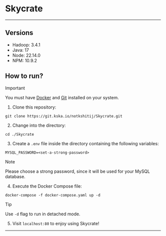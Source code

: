 # Skycrate

---

## Versions
- Hadoop: 3.4.1
- Java: 17
- Node: 22.14.0
- NPM: 10.9.2

## How to run?

> [!IMPORTANT]
> You must have [Docker](https://www.docker.com/products/docker-desktop/) and [Git](https://git-scm.com/) installed on your system.

1. Clone this repository:

```shell
git clone https://git.kska.io/notkshitij/Skycrate.git
```

2. Change into the directory:

```shell
cd ./Skycrate
```

3. Create a `.env` file inside the directory containing the following variables:

```env
MYSQL_PASSWORD=<set-a-strong-password>
```

> [!NOTE]
> Please choose a strong password, since it will be used for your MySQL database.

4. Execute the Docker Compose file:

```shell
docker-compose -f docker-compose.yaml up -d
```

> [!TIP]
> Use `-d` flag to run in detached mode.

5. Visit `localhost:80` to enjoy using Skycrate!

---
